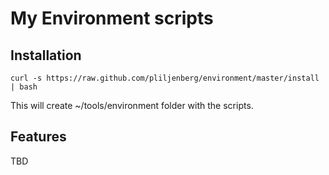 My Environment scripts
======================

Installation
------------

    curl -s https://raw.github.com/pliljenberg/environment/master/install | bash

This will create ~/tools/environment folder with the scripts.

Features
--------
TBD
